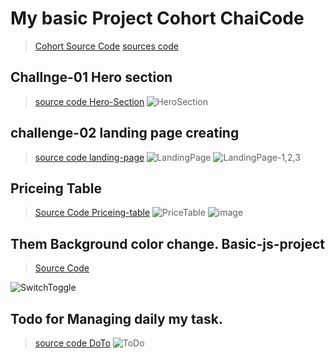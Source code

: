 # My basic Project Cohort ChaiCode   
>[Cohort Source Code](https://github.com/bablukaumar/Cohort-ChaiCode-Project/tree/main)
> [sources code](https://github.com)
## Challnge-01 Hero section   
>[source code Hero-Section](chai-aur-hero-section)
![HeroSection](https://github.com/user-attachments/assets/5bec0dd3-2666-444b-88d1-2249d66e9576 "HeroSection")

## challenge-02 landing page creating
>[source code landing-page](landing-page-challenge)
![LandingPage](https://github.com/user-attachments/assets/5cb73200-5c98-4bb0-93c1-8114f5c17e00 "LandingPage")
![LandingPage-1,2,3](https://github.com/user-attachments/assets/ea61942f-4b5c-432e-87e3-c6079d2d0b7c "LandingPage-1,2,3")



## Priceing Table
>[Source Code Priceing-table](pricing-table-challenge)
![PriceTable](https://github.com/user-attachments/assets/a23a7c5e-3cc3-485b-9be3-a8d4b876367d)
![image](https://github.com/user-attachments/assets/6b72ea89-c9ba-4f83-bed1-3cfbf249d7bb)





## Them Background color change. Basic-js-project
>[Source Code](Basic-js-project/ColorMode "BabluSarkar") 

![SwitchToggle](https://github.com/user-attachments/assets/15a674cd-cb71-4a03-ada8-c3262acb6643 "SwitchToggle")


## Todo for Managing daily my task.
>[source code DoTo](Basic-js-project/TODO)
![ToDo](https://github.com/user-attachments/assets/7e2a3b98-f31e-462d-98be-16e9c4e4aa03 "ToDo")
